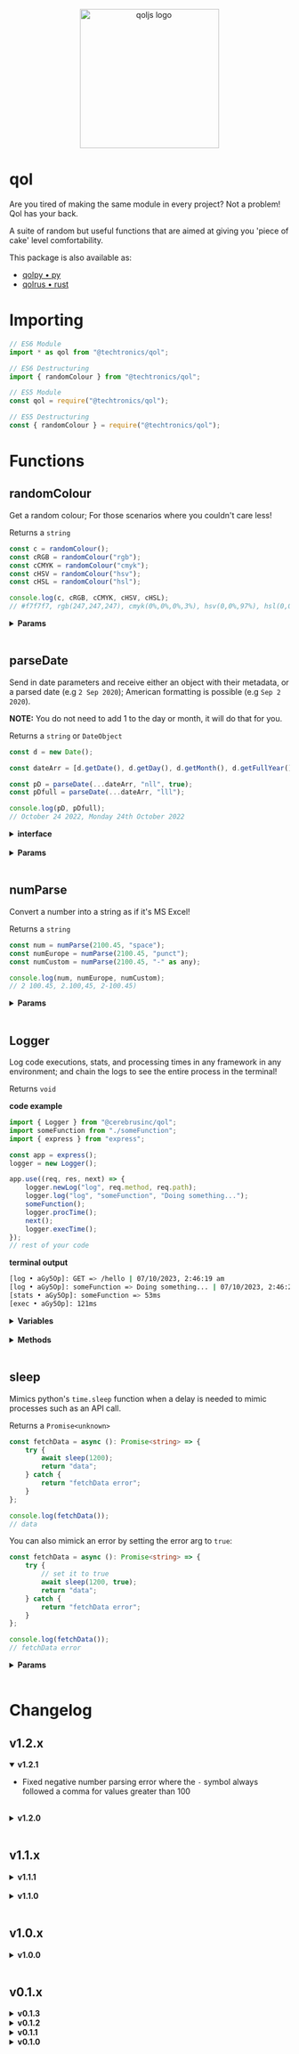 <p align="center">
    <img src="https://drive.google.com/uc?id=1WYEiPnhOGXQdMsF7L0sFRNDlVvtKOobz" alt="qoljs logo" width="250" height="250" />
</p>

# qol

Are you tired of making the same module in every project? Not a problem! Qol has your back.

A suite of random but useful functions that are aimed at giving you 'piece of cake' level comfortability.

This package is also available as:

- [qolpy • py](https://pypi.org/project/qolpy)
- [qolrus • rust](https://crates.io/crates/qolrus)

# Importing

```javascript
// ES6 Module
import * as qol from "@techtronics/qol";

// ES6 Destructuring
import { randomColour } from "@techtronics/qol";

// ES5 Module
const qol = require("@techtronics/qol");

// ES5 Destructuring
const { randomColour } = require("@techtronics/qol");
```

# Functions

## randomColour

Get a random colour; For those scenarios where you couldn't care less!

Returns a `string`

```javascript
const c = randomColour();
const cRGB = randomColour("rgb");
const cCMYK = randomColour("cmyk");
const cHSV = randomColour("hsv");
const cHSL = randomColour("hsl");

console.log(c, cRGB, cCMYK, cHSV, cHSL);
// #f7f7f7, rgb(247,247,247), cmyk(0%,0%,0%,3%), hsv(0,0%,97%), hsl(0,0%,97%)
```

<details>
<summary><strong>Params</strong></summary>

| Parameter | Default Setting | Required? | Definition                                 | Options                            |
| --------- | --------------- | --------- | ------------------------------------------ | ---------------------------------- |
| setting   | `hex`           | No        | The type of colour you would like returned | `hex`, `rgb`, `cmyk`, `hsv`, `hsl` |

</details>
<br />

## parseDate

Send in date parameters and receive either an object with their metadata, or a parsed date (e.g `2 Sep 2020`); American formatting is possible (e.g `Sep 2 2020`).

**NOTE:** You do not need to add 1 to the day or month, it will do that for you.

Returns a `string` or `DateObject`

```javascript
const d = new Date();

const dateArr = [d.getDate(), d.getDay(), d.getMonth(), d.getFullYear()];

const pD = parseDate(...dateArr, "nll", true);
const pDfull = parseDate(...dateArr, "lll");

console.log(pD, pDfull);
// October 24 2022, Monday 24th October 2022
```

<details>
<summary><strong>interface</strong></summary>

```ts
interface DateObject {
	day: {
		short: string;
		long: string;
		ordinalMonth: string;
		ordinalWeek: string;
		weekNumber: number;
		monthNumber: number;
	};
	month: {
		short: string;
		long: string;
		ordinal: string;
		number: number;
	};
	year: {
		short: number;
		long: number;
	};
}
```

</details>
<br />

<details>
<summary><strong>Params</strong></summary>

| Parameter | Default Setting | Required? | Definition                                                    | Options                                                                                                       |
| --------- | --------------- | --------- | ------------------------------------------------------------- | ------------------------------------------------------------------------------------------------------------- |
| monthDay  | `none`          | Yes       | The day of the month                                          | type `number`                                                                                                 |
| weekDay   | `none`          | Yes       | The day of the week                                           | type `number`                                                                                                 |
| month     | `none`          | Yes       | The numeric month                                             | type `number`                                                                                                 |
| year      | `none`          | Yes       | The full numeric year                                         | type `number`                                                                                                 |
| format    | `none`          | No        | The date format you would like                                | n = numeric, s = shorthand text, l = full text; `nns`, `nnl`, `sss`, `ssl`, `lll`, `nss`, `nsl`, `nls`, `nll` |
| american  | `false`         | No        | Whether or not you would like the format to be 'Americanised' | `true`, `false`                                                                                               |

</details>
<br />

## numParse

Convert a number into a string as if it's MS Excel!

Returns a `string`

```javascript
const num = numParse(2100.45, "space");
const numEurope = numParse(2100.45, "punct");
const numCustom = numParse(2100.45, "-" as any);

console.log(num, numEurope, numCustom);
// 2 100.45, 2.100,45, 2-100.45)
```

<details>
<summary><strong>Params</strong></summary>

| Parameter | Default Setting | Required? | Definition                       | Options                                                    |
| --------- | --------------- | --------- | -------------------------------- | ---------------------------------------------------------- |
| value     | `undefined`     | Yes       | The number you want to be parsed | `none`                                                     |
| setting   | `comma`         | No        | The delimiter for the number     | `space`, `comma`, `punct`, any other delimiter as a string |

</details>
<br />

## Logger

Log code executions, stats, and processing times in any framework in any environment; and chain the logs to see the entire process in the terminal!

Returns `void`

**code example**

```ts
import { Logger } from "@cerebrusinc/qol";
import someFunction from "./someFunction";
import { express } from "express";

const app = express();
logger = new Logger();

app.use((req, res, next) => {
	logger.newLog("log", req.method, req.path);
	logger.log("log", "someFunction", "Doing something...");
	someFunction();
	logger.procTime();
	next();
	logger.execTime();
});
// rest of your code
```

**terminal output**

```sh
[log • aGy5Op]: GET => /hello | 07/10/2023, 2:46:19 am
[log • aGy5Op]: someFunction => Doing something... | 07/10/2023, 2:46:20 am
[stats • aGy5Op]: someFunction => 53ms
[exec • aGy5Op]: 121ms
```

<details>
<summary><strong>Variables</strong></summary>

| Variable           | Default Setting | Required? | Definition                                                                    |
| ------------------ | --------------- | --------- | ----------------------------------------------------------------------------- |
| idLength           | `5`             | No        | A `number` that determines the length of the log id                           |
| americanDate       | `false`         | No        | A `boolean` that determines whether the `parseDate` output should be american |
| locale?            | `undefined`     | No        | A `Intl.LocalesArgument` that determines the time locale                      |
| timeFormatOptions? | `undefined`     | No        | A `Intl.DateTimeFormatOptions` that sets options for the time output          |

These can be set when initialising the `Logger` or dynamically. **NOTE** that you can initialise any of them as undefined through the constructor and it will set their default values, however, dynamically they will need a value of their type unless they can be undefined.

```ts
// Set the americanDate param through the constructor
const logger = new Logger(undefined, true);

// set the americanDate param dynamically
logger.americanDate = false;
```

</details>
<br />

<details>
<summary><strong>Methods</strong></summary>

| Method   | Type                                                                              | Details                                                                                       |
| -------- | --------------------------------------------------------------------------------- | --------------------------------------------------------------------------------------------- |
| newLog   | `(config: "stats" or "log" or "error", process: string, message: string) => void` | Create a new log chain; This will change the `log id`                                         |
| log      | `(config: "stats" or "log" or "error", process: string, message: string) => void` | Add a log to the log chain; This will not change the `log id`                                 |
| procTime | `() => void`                                                                      | Log the processing time between this call and the previous call to view their processing time |
| execTime | `() => void`                                                                      | View the entire execution time                                                                |

</details>
<br />

## sleep

Mimics python's `time.sleep` function when a delay is needed to mimic processes such as an API call.

Returns a `Promise<unknown>`

```ts
const fetchData = async (): Promise<string> => {
	try {
		await sleep(1200);
		return "data";
	} catch {
		return "fetchData error";
	}
};

console.log(fetchData());
// data
```

You can also mimick an error by setting the error arg to `true`:

```ts
const fetchData = async (): Promise<string> => {
	try {
		// set it to true
		await sleep(1200, true);
		return "data";
	} catch {
		return "fetchData error";
	}
};

console.log(fetchData());
// fetchData error
```

<details>
<summary><strong>Params</strong></summary>

| Parameter | Default Setting | Required? | Definition                       | Options                                                    |
| --------- | --------------- | --------- | -------------------------------- | ---------------------------------------------------------- |
| value     | `undefined`     | Yes       | The number you want to be parsed | `none`                                                     |
| setting   | `comma`         | No        | The delimiter for the number     | `space`, `comma`, `punct`, any other delimiter as a string |

</details>
<br />

# Changelog

## v1.2.x

<details open>
<summary><strong>v1.2.1</strong></summary>

- Fixed negative number parsing error where the `-` symbol always followed a comma for values greater than 100

</details>
<br />

<details>
<summary><strong>v1.2.0</strong></summary>

- added `sleep` async function
  - mimcs python's `time.sleep`

</details>
<br />

## v1.1.x

<details>
<summary><strong>v1.1.1</strong></summary>

- added lib

</details>
<br />

<details>
<summary><strong>v1.1.0</strong></summary>

- `parseDate()` updates
  - Fixed incorrect return strings when format = `"nns"` or `"nls"`
- Added `Logger` class
- `numParse()` updates
  - Removed redundant code

</details>
<br />

## v1.0.x

<details>
<summary><strong>v1.0.0</strong></summary>

- `numParse()` updates; Breaking change
  - You can now send the value as a `string`
  - To use a custom seperator, you must declare it `as any`
  - The `setting` parameter is now options, it defaults to a comma
  - Parity with our python [qolpy](https://pypi.org/project/qolpy/) package
- Added icon to README

</details>
<br />

## v0.1.x

<details>
<summary><strong>v0.1.3</strong></summary>

- Fully added `numParse()`
  - Add delimiters to your numbers, ideal for frontend

</details>

<details>
<summary><strong>v0.1.2</strong></summary>

- Fully added `parseDate()`
  - Get date params (e.g long text version and numeric verison) in an object or a parsed date as text e.g '2 Sep 2020'
  - Can return in American format eg 'Sep 2 2020'
  - View the param options to see how many different types of date formats you can choose

</details>

<details>
<summary><strong>v0.1.1</strong></summary>

- Type hint updates
- README restructuring
- Source resturing
- Update to `randomColour()`
  - Get the colour as a hex, rgb, cmyk, hsv, or hsl string
- Parse date funtion (WIP)

</details>

<details>
<summary><strong>v0.1.0</strong></summary>

- Initial release
- Sentence casing, title casing, and abrreviations added and typed

</details>
